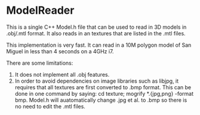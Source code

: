 # ModelReader

This is a single C++ Model.h file that can be used to read in 3D models in .obj/.mtl format. It also reads in an textures that are listed in the .mtl files.

This implementation is very fast.  It can read in a 10M polygon model of San Miguel in less than 4 seconds on a 4GHz i7.

There are some limitations:
1) It does not implement all .obj features.  
2) In order to avoid dependencies on image libraries such as libjpg, it requires that all textures are first converted to .bmp format.  This can be done in one command by saying: cd texture; mogrify *.{jpg,png} -format bmp.  Model.h will auatomatically change .jpg et al. to .bmp so there is no need to edit the .mtl files.
